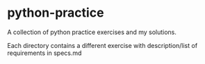 # python-practice
A collection of python practice exercises and my solutions.

Each directory contains a different exercise with description/list of requirements in specs.md
